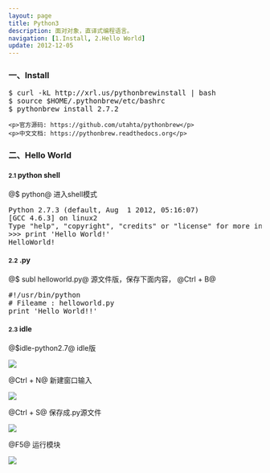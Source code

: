 ```yaml
---
layout: page
title: Python3
description: 面对对象，直译式编程语言。
navigation: [1.Install, 2.Hello World]
update: 2012-12-05
---
```


<section id="1">
    <div class="page-header">
        <h3>一、Install</h3>
    </div>

<pre>
$ curl -kL http://xrl.us/pythonbrewinstall | bash
$ source $HOME/.pythonbrew/etc/bashrc
$ pythonbrew install 2.7.2
</pre>
    <p>官方源码: https://github.com/utahta/pythonbrew</p>
    <p>中文文档: https://pythonbrew.readthedocs.org</p>
</section>

<section id="2">
  <div class="page-header">
    <h3>二、Hello World</h3>
  </div>
<h4><small>2.1</small> python shell</h4>
<p>@$ python@ 进入shell模式</p>
<pre class="prettyprint">
Python 2.7.3 (default, Aug  1 2012, 05:16:07) 
[GCC 4.6.3] on linux2
Type "help", "copyright", "credits" or "license" for more information.
>>> print 'Hello World!' <Enter>
HelloWorld!
</pre>

<h4><small>2.2</small> .py</h4>
<p>@$ subl helloworld.py@ 源文件版，保存下面内容， @Ctrl + B@</p>
<pre class="prettyprint">
#!/usr/bin/python
# Fileame : helloworld.py
print 'Hello World!!'
</pre>

<h4><small>2.3</small> idle</h4>
<p>@$idle-python2.7@ idle版</p>
<p><img class="thumbnail" src="http://ww3.sinaimg.cn/large/a74ecc4cjw1dzizgkblzcj.jpg"></p>
<p>@Ctrl + N@ 新建窗口输入</p>
<p><img class="thumbnail" src="http://ww3.sinaimg.cn/large/a74e55b4jw1dzizkzeuokj.jpg"></p>
<p>@Ctrl + S@ 保存成.py源文件</p>
<p><img class="thumbnail" src="http://ww2.sinaimg.cn/large/a74e55b4jw1dzizotgkdfj.jpg"></p>
<p>@F5@ 运行模块</p>
<p><img class="thumbnail" src="http://ww3.sinaimg.cn/large/a74ecc4cjw1dzizqx0uooj.jpg"></p>
</section>
